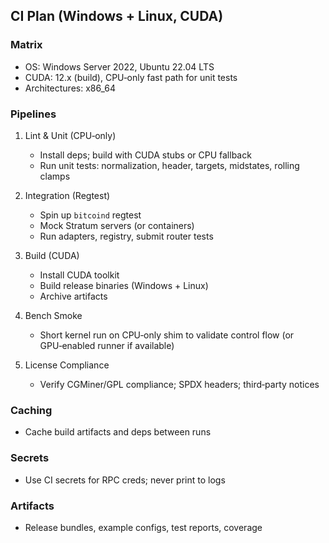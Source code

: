 ## CI Plan (Windows + Linux, CUDA)

### Matrix
- OS: Windows Server 2022, Ubuntu 22.04 LTS
- CUDA: 12.x (build), CPU‑only fast path for unit tests
- Architectures: x86_64

### Pipelines
1) Lint & Unit (CPU‑only)
   - Install deps; build with CUDA stubs or CPU fallback
   - Run unit tests: normalization, header, targets, midstates, rolling clamps

2) Integration (Regtest)
   - Spin up `bitcoind` regtest
   - Mock Stratum servers (or containers)
   - Run adapters, registry, submit router tests

3) Build (CUDA)
   - Install CUDA toolkit
   - Build release binaries (Windows + Linux)
   - Archive artifacts

4) Bench Smoke
   - Short kernel run on CPU‑only shim to validate control flow (or GPU‑enabled runner if available)

5) License Compliance
   - Verify CGMiner/GPL compliance; SPDX headers; third‑party notices

### Caching
- Cache build artifacts and deps between runs

### Secrets
- Use CI secrets for RPC creds; never print to logs

### Artifacts
- Release bundles, example configs, test reports, coverage


